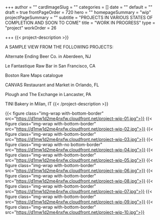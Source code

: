 +++
author = ""
cardImageSlug = ""
categories = []
date = ""
default = ""
draft = true
frontPageOrder = 720
hero = ""
homepageSummary = "wip"
projectPageSummary = ""
subtitle = "PROJECTS IN VARIOUS STATES OF COMPLETION AND SOON TO COME"
title = "WORK IN PROGRESS"
type = "project"
workOrder = 26

+++
{{< project-description >}}<p>A SAMPLE VIEW FROM THE FOLLOWING PROJECTS:<p>Alternate Ending Beer Co. in Aberdeen, NJ<p></p>Le Fantastique Raw Bar in San Francisco, CA<p></p>Boston Rare Maps catalogue<p></p>CANVAS Restaurant and Market in Orlando, FL<p></p>Plough and The Exchange in Lancaster, PA<p></p>TINI Bakery in Milan, IT {{< /project-description >}}

<div class="project-item">

{{< figure class="img-wrap with-bottom-border" src="https://d1mw1d2me4nxfw.cloudfront.net/project-wip-01.jpg">}}
{{< figure class="img-wrap with-bottom-border" src="https://d1mw1d2me4nxfw.cloudfront.net/project-wip-02.jpg">}}
{{< figure class="img-wrap with-bottom-border" src="https://d1mw1d2me4nxfw.cloudfront.net/project-wip-03.jpg">}}
{{< figure class="img-wrap with-no bottom-border" src="https://d1mw1d2me4nxfw.cloudfront.net/project-wip-04.jpg">}}
{{< figure class="img-wrap with-bottom-border" src="https://d1mw1d2me4nxfw.cloudfront.net/project-wip-05.jpg">}}
{{< figure class="img-wrap with-bottom-border" src="https://d1mw1d2me4nxfw.cloudfront.net/project-wip-06.jpg">}}
{{< figure class="img-wrap with-bottom-border" src="https://d1mw1d2me4nxfw.cloudfront.net/project-wip-08.jpg">}}
{{< figure class="img-wrap with-bottom-border" src="https://d1mw1d2me4nxfw.cloudfront.net/project-wip-07.jpg">}}
{{< figure class="img-wrap with-bottom-border" src="https://d1mw1d2me4nxfw.cloudfront.net/project-wip-09.jpg">}}
{{< figure class="img-wrap with-bottom-border" src="https://d1mw1d2me4nxfw.cloudfront.net/project-wip-10.jpg">}}

</div>